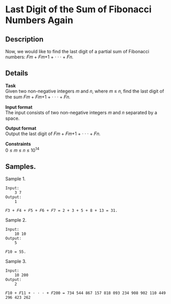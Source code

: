 # Last Digit of the Sum of Fibonacci Numbers Again

## Description
Now, we would like to find the last digit of a partial sum of Fibonacci numbers: 𝐹𝑚 + 𝐹𝑚+1 + · · · + 𝐹𝑛.

## Details
**Task** <br>
Given two non-negative integers 𝑚 and 𝑛, where 𝑚 ≤ 𝑛, find the last digit of the sum 𝐹𝑚 + 𝐹𝑚+1 +
· · · + 𝐹𝑛.

**Input format** <br>
The input consists of two non-negative integers 𝑚 and 𝑛 separated by a space.

**Output format** <br>
Output the last digit of 𝐹𝑚 + 𝐹𝑚+1 + · · · + 𝐹𝑛.

**Constraints** <br>
0 ≤ 𝑚 ≤ 𝑛 ≤ 10<sup>14</sup>


## Samples.
Sample 1.

    Input:
        3 7
    Output:
        1
    
    𝐹3 + 𝐹4 + 𝐹5 + 𝐹6 + 𝐹7 = 2 + 3 + 5 + 8 + 13 = 31.

Sample 2.

    Input:
        10 10
    Output:
        5
    
    𝐹10 = 55.

Sample 3.

    Input:
        10 200
    Output:
        2
    
    𝐹10 + 𝐹11 + · · · + 𝐹200 = 734 544 867 157 818 093 234 908 902 110 449 296 423 262
